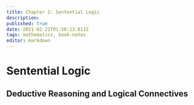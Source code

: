 ```yaml
---
title: Chapter 1: Sentential Logic
description: 
published: true
date: 2021-02-22T01:50:23.011Z
tags: mathematics, book-notes
editor: markdown
---
```


# Sentential Logic
## Deductive Reasoning and Logical Connectives